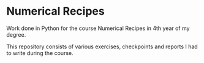 # Numerical Recipes
Work done in Python for the course Numerical Recipes in 4th year of my degree.

This repository consists of various exercises, checkpoints and reports I had to write during the course.
